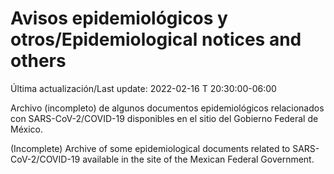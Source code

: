 # Avisos epidemiológicos y otros/Epidemiological notices and others

Última actualización/Last update: 2022-02-16 T 20:30:00-06:00

Archivo (incompleto) de algunos documentos epidemiológicos relacionados con SARS-CoV-2/COVID-19 disponibles en el sitio del Gobierno Federal de México.

(Incomplete) Archive of some epidemiological documents related to SARS-CoV-2/COVID-19 available in the site of the Mexican Federal Government.
